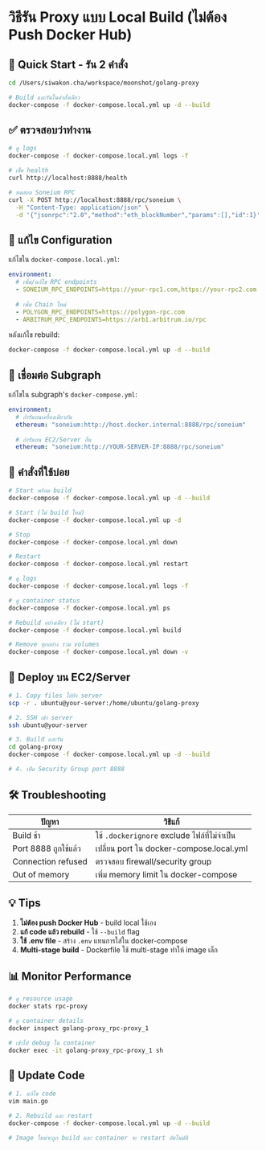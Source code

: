 # วิธีรัน Proxy แบบ Local Build (ไม่ต้อง Push Docker Hub)

## 🚀 Quick Start - รัน 2 คำสั่ง

```bash
cd /Users/siwakon.cha/workspace/moonshot/golang-proxy

# Build และรันในคำสั่งเดียว
docker-compose -f docker-compose.local.yml up -d --build
```

## ✅ ตรวจสอบว่าทำงาน

```bash
# ดู logs
docker-compose -f docker-compose.local.yml logs -f

# เช็ค health
curl http://localhost:8888/health

# ทดสอบ Soneium RPC
curl -X POST http://localhost:8888/rpc/soneium \
  -H "Content-Type: application/json" \
  -d '{"jsonrpc":"2.0","method":"eth_blockNumber","params":[],"id":1}'
```

## 🔧 แก้ไข Configuration

แก้ไขใน `docker-compose.local.yml`:
```yaml
environment:
  # เพิ่ม/แก้ไข RPC endpoints
  - SONEIUM_RPC_ENDPOINTS=https://your-rpc1.com,https://your-rpc2.com
  
  # เพิ่ม Chain ใหม่
  - POLYGON_RPC_ENDPOINTS=https://polygon-rpc.com
  - ARBITRUM_RPC_ENDPOINTS=https://arb1.arbitrum.io/rpc
```

หลังแก้ไข rebuild:
```bash
docker-compose -f docker-compose.local.yml up -d --build
```

## 🔗 เชื่อมต่อ Subgraph

แก้ไขใน subgraph's `docker-compose.yml`:
```yaml
environment:
  # ถ้ารันบนเครื่องเดียวกัน
  ethereum: "soneium:http://host.docker.internal:8888/rpc/soneium"
  
  # ถ้ารันบน EC2/Server อื่น
  ethereum: "soneium:http://YOUR-SERVER-IP:8888/rpc/soneium"
```

## 📝 คำสั่งที่ใช้บ่อย

```bash
# Start พร้อม build
docker-compose -f docker-compose.local.yml up -d --build

# Start (ไม่ build ใหม่)
docker-compose -f docker-compose.local.yml up -d

# Stop
docker-compose -f docker-compose.local.yml down

# Restart
docker-compose -f docker-compose.local.yml restart

# ดู logs
docker-compose -f docker-compose.local.yml logs -f

# ดู container status
docker-compose -f docker-compose.local.yml ps

# Rebuild อย่างเดียว (ไม่ start)
docker-compose -f docker-compose.local.yml build

# Remove ทุกอย่าง รวม volumes
docker-compose -f docker-compose.local.yml down -v
```

## 🚀 Deploy บน EC2/Server

```bash
# 1. Copy files ไปยัง server
scp -r . ubuntu@your-server:/home/ubuntu/golang-proxy

# 2. SSH เข้า server
ssh ubuntu@your-server

# 3. Build และรัน
cd golang-proxy
docker-compose -f docker-compose.local.yml up -d --build

# 4. เปิด Security Group port 8888
```

## 🛠️ Troubleshooting

| ปัญหา | วิธีแก้ |
|-------|---------|
| Build ช้า | ใช้ `.dockerignore` exclude ไฟล์ที่ไม่จำเป็น |
| Port 8888 ถูกใช้แล้ว | เปลี่ยน port ใน docker-compose.local.yml |
| Connection refused | ตรวจสอบ firewall/security group |
| Out of memory | เพิ่ม memory limit ใน docker-compose |

## 💡 Tips

1. **ไม่ต้อง push Docker Hub** - build local ใช้เอง
2. **แก้ code แล้ว rebuild** - ใช้ `--build` flag
3. **ใช้ .env file** - สร้าง `.env` แทนการใส่ใน docker-compose
4. **Multi-stage build** - Dockerfile ใช้ multi-stage ทำให้ image เล็ก

## 📊 Monitor Performance

```bash
# ดู resource usage
docker stats rpc-proxy

# ดู container details
docker inspect golang-proxy_rpc-proxy_1

# เข้าไป debug ใน container
docker exec -it golang-proxy_rpc-proxy_1 sh
```

## 🔄 Update Code

```bash
# 1. แก้ไข code
vim main.go

# 2. Rebuild และ restart
docker-compose -f docker-compose.local.yml up -d --build

# Image ใหม่จะถูก build และ container จะ restart อัตโนมัติ
```